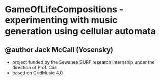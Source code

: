 # GameOfLifeCompositions - experimenting with music generation using cellular automata
## @author Jack McCall (Yosensky)
 * project funded by the Sewanee SURF research internship under the direction of Prof. Carl 
 * based on GridMusic 4.0

